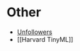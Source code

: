 # Other

- [Unfollowers](https://github.com/davidarroyo1234/InstagramUnfollowers)
- [[Harvard TinyML]]


